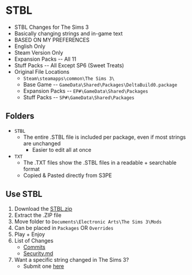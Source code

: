 # STBL

+ STBL Changes for The Sims 3
+ Basically changing strings and in-game text
+ BASED ON MY PREFERENCES
+ English Only
+ Steam Version Only
+ Expansion Packs -- All 11
+ Stuff Packs -- All Except SP6 (Sweet Treats)
+ Original File Locations
	+ `Steam\steamapps\common\The Sims 3\`
	+ Base Game -- `GameData\Shared\Packages\DeltaBuild0.package`
	+ Expansion Packs -- `EP#\GameData\Shared\Packages`
	+ Stuff Packs -- `SP#\GameData\Shared\Packages`

## Folders

+ `STBL`
  + The entire .STBL file is included per package, even if most strings are unchanged
	  + Easier to edit all at once
+ `TXT`
	+ The .TXT files show the .STBL files in a readable + searchable format
	+ Copied & Pasted directly from S3PE

## Use STBL

1. Download the [STBL.zip](https://github.com/aecyia/STBL/blob/main/STBL.zip)
2. Extract the .ZIP file
3. Move folder to `Documents\Electronic Arts\The Sims 3\Mods`
4. Can be placed in `Packages` OR `Overrides`
5. Play + Enjoy
6. List of Changes
	+ [Commits](https://github.com/aecyia/STBL/commits/main)
	+ [Security.md](https://github.com/aecyia/STBL/blob/main/SECURITY.md)
7. Want a specific string changed in The Sims 3?
	+ Submit one [here](https://github.com/aecyia/STBL/issues)